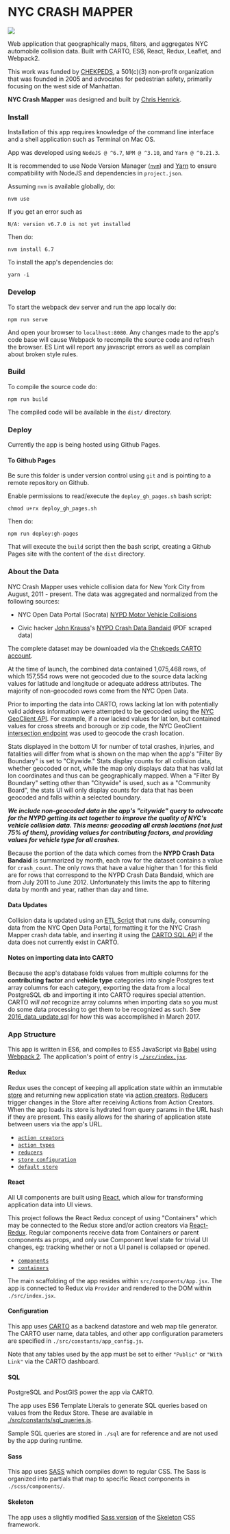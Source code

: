 # NYC CRASH MAPPER
![](img/crash-mapper-lg.jpg)

Web application that geographically maps, filters, and aggregates NYC automobile collision data. Built with CARTO, ES6, React, Redux, Leaflet, and Webpack2.

This work was funded by [CHEKPEDS](http://chekpeds.com), a 501(c)(3) non-profit organization that was founded in 2005 and advocates for pedestrian safety, primarily focusing on the west side of Manhattan.

**NYC Crash Mapper** was designed and built by [Chris Henrick](http://clhenrick.io).

### Install
Installation of this app requires knowledge of the command line interface and a shell application such as Terminal on Mac OS.

App was developed using `NodeJS @ ^6.7`, `NPM @ ^3.10`, and `Yarn @ ^0.21.3`.

It is recommended to use Node Version Manager ([`nvm`](https://github.com/creationix/nvm)) and [Yarn](https://yarnpkg.com) to ensure compatibility with NodeJS and dependencies in `project.json`.

Assuming `nvm` is available globally, do:

```
nvm use
```

If you get an error such as

```
N/A: version v6.7.0 is not yet installed
```

Then do:

```
nvm install 6.7
```

To install the app's dependencies do:

```
yarn -i
```

### Develop
To start the webpack dev server and run the app locally do:

```
npm run serve
```

And open your browser to `localhost:8080`. Any changes made to the app's code base will cause Webpack to recompile the source code and refresh the browser. ES Lint will report any javascript errors as well as complain about broken style rules.

### Build
To compile the source code do:

```
npm run build
```

The compiled code will be available in the `dist/` directory.

### Deploy
Currently the app is being hosted using Github Pages.

#### To Github Pages
Be sure this folder is under version control using `git` and is pointing to a remote repository on Github.

Enable permissions to read/execute the `deploy_gh_pages.sh` bash script:

```
chmod u+rx deploy_gh_pages.sh
```

Then do:

```
npm run deploy:gh-pages
```

That will execute the `build` script then the bash script, creating a Github Pages site with the content of the `dist` directory.

### About the Data
NYC Crash Mapper uses vehicle collision data for New York City from August, 2011 - present. The data was aggregated and normalized from the following sources:

- NYC Open Data Portal (Socrata) [NYPD Motor Vehicle Collisions](https://data.cityofnewyork.us/Public-Safety/NYPD-Motor-Vehicle-Collisions/h9gi-nx95)

- Civic hacker [John Krauss](https://github.com/talos)'s [NYPD Crash Data Bandaid](https://github.com/talos/nypd-crash-data-bandaid) (PDF scraped data)

The complete dataset may be downloaded via the [Chekpeds CARTO account](https://chekpeds.carto.com/crashes_all_prod).

At the time of launch, the combined data contained 1,075,468 rows, of which 157,554 rows were not geocoded due to the source data lacking values for latitude and longitude or adequate address attributes. The majority of non-geocoded rows come from the NYC Open Data.

Prior to importing the data into CARTO, rows lacking lat lon with potentially valid address information were attempted to be geocoded using the [NYC GeoClient API](https://developer.cityofnewyork.us/api/geoclient-api). For example, if a row lacked values for lat lon, but contained values for cross streets and borough or zip code, the NYC GeoClient [intersection endpoint](https://api.cityofnewyork.us/geoclient/v1/doc#section-1.2.5) was used to geocode the crash location.

Stats displayed in the bottom UI for number of total crashes, injuries, and fatalities will differ from what is shown on the map when the app's "Filter By Boundary" is set to "Citywide." Stats display counts for all collision data, whether geocoded or not, while the map only displays data that has valid lat lon coordinates and thus can be geographically mapped. When a "Filter By Boundary" setting other than "Citywide" is used, such as a "Community Board", the stats UI will only display counts for data that has been geocoded and falls within a selected boundary.

_**We include non-geocoded data in the app's "citywide" query to advocate for the NYPD getting its act together to improve the quality of NYC's vehicle collision data. This means: geocoding all crash locations (not just 75% of them), providing values for contributing factors, and providing values for vehicle type for all crashes.**_

Because the portion of the data which comes from the **NYPD Crash Data Bandaid** is summarized by month, each row for the dataset contains a value for `crash_count`. The only rows that have a value higher than 1 for this field are for rows that correspond to the NYPD Crash Data Bandaid, which are from July 2011 to June 2012. Unfortunately this limits the app to filtering data by month and year, rather than day and time.

#### Data Updates

Collision data is updated using an [ETL Script](https://github.com/clhenrick/nyc-crash-mapper-etl-script) that runs daily, consuming data from the NYC Open Data Portal, formatting it for the NYC Crash Mapper crash data table, and inserting it using the [CARTO SQL API](https://carto.com/docs/carto-engine/sql-api) if the data does not currently exist in CARTO.

#### Notes on importing data into CARTO
Because the app's database folds values from multiple columns for the **contributing factor** and **vehicle type** categories into single Postgres text array columns for each category, exporting the data from a local PostgreSQL db and importing it into CARTO requires special attention. CARTO _will not_ recognize array columns when importing data so you must do some data processing to get them to be recognized as such. See [2016_data_update.sql](./sql/2016_data_update.sql) for how this was accomplished in March 2017.

### App Structure
This app is written in ES6, and compiles to ES5 JavaScript via [Babel](https://babeljs.io) using [Webpack 2](https://webpack.js.org/). The application's point of entry is [`./src/index.jsx`](./src/main.jsx).

#### Redux
Redux uses the concept of keeping all application state within an immutable [store](http://redux.js.org/docs/basics/Store.html) and returning new application state via [action creators](http://redux.js.org/docs/basics/Actions.html).  [Reducers](http://redux.js.org/docs/basics/Reducers.html) trigger changes in the Store after receiving Actions from Action Creators. When the app loads its store is hydrated from query params in the URL hash if they are present. This easily allows for the sharing of application state between users via the app's URL.

- [`action creators`](./src/actions/index.js)
- [`action types`](./src/constants/action_types.js)
- [`reducers`](./src/reducers/index.js)
- [`store configuration`](./src/store.js)
- [`default store`](./src/constants/api.js)

#### React
All UI components are built using [React](https://facebook.github.io/react/), which allow for transforming application data into UI views.

This project follows the React Redux concept of using "Containers" which may be connected to the Redux store and/or action creators via [React-Redux](https://github.com/reactjs/react-redux). Regular components receive data from Containers or parent components as props, and only use Component level state for trivial UI changes, eg: tracking whether or not a UI panel is collapsed or opened.

- [`components`](./src/components/)
- [`containers`](./src/containers/)

The main scaffolding of the app resides within `src/components/App.jsx`.
The app is connected to Redux via `Provider` and rendered to the DOM within `./src/index.jsx`.

#### Configuration
This app uses [CARTO](https://carto.com) as a backend datastore and web map tile generator. The CARTO user name, data tables, and other app configuration parameters are specified in `./src/constants/app_config.js`.

Note that any tables used by the app must be set to either `"Public"` or `"With Link"` via the CARTO dashboard.

#### SQL
PostgreSQL and PostGIS power the app via CARTO.

The app uses ES6 Template Literals to generate SQL queries based on values from the Redux Store. These are available in [./src/constants/sql_queries.js](./src/constants/sql_queries.js).

Sample SQL queries are stored in `./sql` are for reference and are not used by the app during runtime.

#### Sass
This app uses [SASS]() which compiles down to regular CSS. The Sass is organized into partials that map to specific React components in `./scss/components/`.

#### Skeleton
The app uses a slightly modified [Sass version](https://github.com/WhatsNewSaes/Skeleton-Sass) of the [Skeleton](http://getskeleton.com/) CSS framework.
